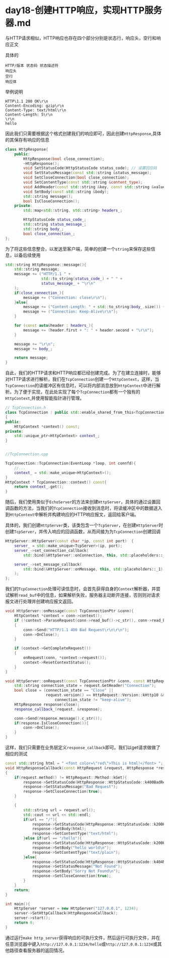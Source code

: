 # day18-创建HTTP响应，实现HTTP服务器.md

与HTTP请求相似，HTTP响应也存在四个部分分别是状态行，响应头，空行和响应正文

具体的
```
HTTP/版本 状态码 状态描述符
响应头
空行
响应体
```
举例说明
```
HTTP\1.1 200 OK\r\n
Content-Encoding: gzip\r\n
Content-Type: text/html\r\n
Content-Length: 5\r\n
\r\n
hello
```

因此我们只需要根据这个格式创建我们的响应即可，因此创建`HttpResponse`,具体的其保存有响应的信息
```c++
class HttpResponse{
    public:
        HttpResponse(bool close_connection);
        ~HttpResponse();
        void SetStatusCode(HttpStatusCode status_code); // 设置回应码
        void SetStatusMessage(const std::string &status_message);
        void SetCloseConnection(bool close_connection);
        void SetContentType(const std::string &content_type); 
        void AddHeader(const std::string &key, const std::string &value); // 设置回应头
        void SetBody(const std::string &body);
        std::string message(); 
        bool IsCloseConnection();
    private:
        std::map<std::string, std::string> headers_;

        HttpStatusCode status_code_;
        std::string status_message_;
        std::string body_;
        bool close_connection_;
};
```

为了将这些信息整合，以发送至客户端，简单的创建一个`string`来保存这些信息，以备后续使用
```c++
std::string HttpResponse::message(){
    std::string message;
    message += ("HTTP/1.1 " +
                std::to_string(status_code_) + " " +
                status_message_ + "\r\n"
    );
    if(close_connection_){
        message += ("Connection: close\r\n");
    }else{
        message += ("Content-Length: " + std::to_string(body_.size()) + "\r\n");
        message += ("Connection: Keep-Alive\r\n");
    }

    for (const auto&header : headers_){
        message += (header.first + ": " + header.second + "\r\n");
    }

    message += "\r\n";
    message += body_;

    return message;
}
```
自此，我们的HTTP请求和HTTP响应都已经创建完成。为了在建立连接时，能够对HTTP请求进行解析，我们在`TcpConnection`创建一个`HttpContext`，这样，当`TcpConnection`的读缓冲区有信息时，可以将内部消息放到`HttpContext`中进行解析。为了便于实现，在此处实现了每个`TcpConnection`都有一个独有的`HttpContext`,并使用智能指针进行管理。
```c++
// TcpConnection.h
class TcpConnection : public std::enable_shared_from_this<TcpConnection>
{
public:
    HttpContext *context() const;
private:
    std::unique_ptr<HttpContext> context_;
}


//TcpConnection.cpp

TcpConnection::TcpConnection(EventLoop *loop, int connfd){
    //...
    context_ = std::make_unique<HttpContext>();
}
HttpContext * TcpConnection::context() const{
    return context_.get();
}
```

随后，我们使用类似于`EchoServer`的方法来创建`HttpServer`，具体的通过设置回调函数的方法，当我们的`TcpConnection`接收到消息时，将读缓冲区中的数据送入到`HttpContext`中解析并构建响应的HTTP响应报文，返回给客户端。

具体的，我们创建`HttpServer`类，该类包含一个`TcpServer`，在创建`HttpServer`时创建`TcpServer`，并传入响应的回调函数，从而间接为为`TcpConnection`创建回调

```c++
HttpServer::HttpServer(const char *ip, const int port)  {
    server_ = std::make_unique<TcpServer>(ip, port);
    server_->set_connection_callback(
        std::bind(&HttpServer::onConnection, this, std::placeholders::_1));

    server_->set_message_callback(
        std::bind(&HttpServer::onMessage, this, std::placeholders::_1)
    );
};
```

我们的`TcpConnection`处理可读信息时，会首先获得自身的`Context`解析器，并尝试解析`read_buf`中的信息，如果解析失败，服务器主动断开连接，否则则对请求报文进行处理并创建响应报文返回。

```c++
void HttpServer::onMessage(const TcpConnectionPtr &conn){
    HttpContext *context = conn->context();
    if (!context->ParaseRequest(conn->read_buf()->c_str(), conn->read_buf()->Size()))
    {
        conn->Send("HTTP/1.1 400 Bad Request\r\n\r\n");
        conn->OnClose();
    }

    if (context->GetCompleteRequest())
    {
        onRequest(conn, *context->request());
        context->ResetContextStatus();
    }
}

void HttpServer::onRequest(const TcpConnectionPtr &conn, const HttpRequest &request){
    std::string connection_state = request.GetHeader("Connection");
    bool close = (connection_state == "Close" ||
                  request.version() == HttpRequest::Version::kHttp10 &&
                      connection_state != "keep-alive");
    HttpResponse response(close);
    response_callback_(request, &response);

    conn->Send(response.message().c_str());
    if(response.IsCloseConnection()){
        conn->OnClose();
    }
}

```

这样，我们只需要在业务层定义`response_callback`即可。我们以get请求做做了相应的测试

```c++
const std::string html = " <font color=\"red\">This is html!</font> ";
void HttpResponseCallback(const HttpRequest &request, HttpResponse *response)
{
    if(request.method() != HttpRequest::Method::kGet){
        response->SetStatusCode(HttpResponse::HttpStatusCode::k400BadRequest);
        response->SetStatusMessage("Bad Request");
        response->SetCloseConnection(true);
    }

    {
        std::string url = request.url();
        std::cout << url << std::endl;
        if(url == "/"){
            response->SetStatusCode(HttpResponse::HttpStatusCode::k200K);
            response->SetBody(html);
            response->SetContentType("text/html");
        }else if(url == "/hello"){
            response->SetStatusCode(HttpResponse::HttpStatusCode::k200K);
            response->SetBody("hello world\n");
            response->SetContentType("text/plain");
        }else{
            response->SetStatusCode(HttpResponse::HttpStatusCode::k404NotFound);
            response->SetStatusMessage("Not Found");
            response->SetBody("Sorry Not Found\n");
            response->SetCloseConnection(true);
        }
    }
    return;
}

int main(){
    HttpServer *server = new HttpServer("127.0.0.1", 1234);
    server->SetHttpCallback(HttpResponseCallback);
    server->start();
    return 0;
}
```

通过运行`make http_server`获得响应的可执行文件，然后运行可执行文件，并在任意浏览器中键入`http://127.0.0.1:1234/hello`或`http://127.0.0.1:1234`或其他路径查看服务器的返回情况。
